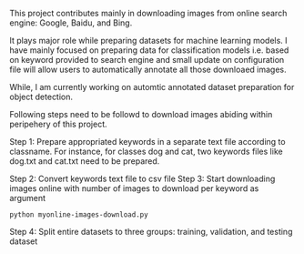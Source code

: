 This project contributes mainly in downloading images from online search engine: Google, Baidu, and Bing.

It plays major role while preparing datasets for machine learning models. I have mainly focused on preparing data for classification models i.e. based on keyword provided to search engine and small update on configuration file will allow users to automatically annotate all those downloaed images.

While, I am currently working on automtic annotated dataset preparation for object detection.

Following steps need to be followd to download images abiding within peripehery of this project.

Step 1: Prepare appropriated keywords in a separate text file according to classname. For instance, for classes dog and cat, two keywords files like dog.txt and cat.txt need to be prepared.

Step 2: Convert keywords text file to csv file
Step 3: Start downloading images online with number of images to download per keyword as argument
```
python myonline-images-download.py
```
Step 4: Split entire datasets to three groups: training, validation, and testing dataset 
